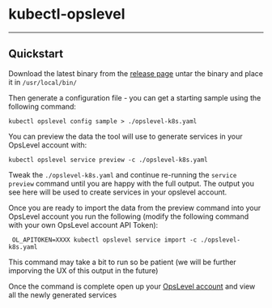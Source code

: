 # kubectl-opslevel
---

## Quickstart

Download the latest binary from the [release page](https://github.com/OpsLevel/kubectl-opslevel/releases) untar the binary and place it in `/usr/local/bin/`

Then generate a configuration file - you can get a starting sample using the following command:

```
kubectl opslevel config sample > ./opslevel-k8s.yaml
```

You can preview the data the tool will use to generate services in your OpsLevel account with:

```
kubectl opslevel service preview -c ./opslevel-k8s.yaml
```

Tweak the `./opslevel-k8s.yaml` and continue re-running the `service preview` command until you are happy with the full output.  The output you see here will be used to create services in your opslevel account.

Once you are ready to import the data from the preview command into your OpsLevel account you run the following 
(modify the following command with your own OpsLevel account API Token):
```
 OL_APITOKEN=XXXX kubectl opslevel service import -c ./opslevel-k8s.yaml
```

This command may take a bit to run so be patient (we will be further imporving the UX of this output in the future) 

Once the command is complete open up your [OpsLevel account](https://app.opslevel.com/) and view all the newly generated services